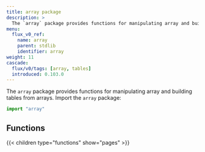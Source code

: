 ```yaml
---
title: array package
description: >
  The `array` package provides functions for manipulating array and building tables from arrays.
menu:
  flux_v0_ref:
    name: array 
    parent: stdlib
    identifier: array
weight: 11
cascade:
  flux/v0/tags: [array, tables]
  introduced: 0.103.0
---
```


<!------------------------------------------------------------------------------

IMPORTANT: This page was generated from comments in the Flux source code. Any
edits made directly to this page will be overwritten the next time the
documentation is generated. 

To make updates to this documentation, update the comments above the package
declaration in the Flux source code:

https://github.com/influxdata/flux/blob/master/stdlib/array/array.flux

Contributing to Flux: https://github.com/influxdata/flux#contributing
Fluxdoc syntax: https://github.com/influxdata/flux/blob/master/docs/fluxdoc.md

------------------------------------------------------------------------------->

The `array` package provides functions for manipulating array and building tables from arrays.
Import the `array` package:

```js
import "array"
```




## Functions

{{< children type="functions" show="pages" >}}
